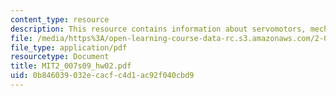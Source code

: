 ```yaml
---
content_type: resource
description: This resource contains information about servomotors, mechanisms & CAD.
file: /media/https%3A/open-learning-course-data-rc.s3.amazonaws.com/2-007-design-and-manufacturing-i-spring-2009/0b846039032ecacfc4d1ac92f040cbd9_MIT2_007s09_hw02.pdf
file_type: application/pdf
resourcetype: Document
title: MIT2_007s09_hw02.pdf
uid: 0b846039-032e-cacf-c4d1-ac92f040cbd9
---
```

